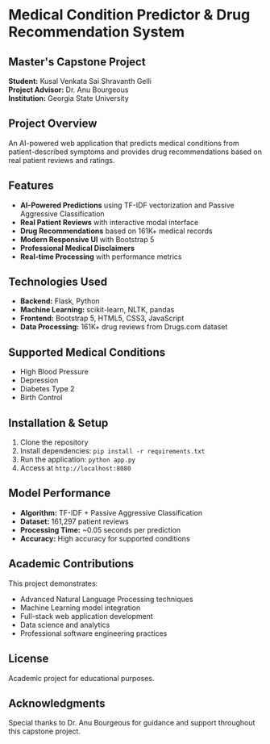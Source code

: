 # Medical Condition Predictor & Drug Recommendation System

## Master's Capstone Project
**Student:** Kusal Venkata Sai Shravanth Gelli  
**Project Advisor:** Dr. Anu Bourgeous  
**Institution:** Georgia State University  

## Project Overview
An AI-powered web application that predicts medical conditions from patient-described symptoms and provides drug recommendations based on real patient reviews and ratings.

## Features
- **AI-Powered Predictions** using TF-IDF vectorization and Passive Aggressive Classification
- **Real Patient Reviews** with interactive modal interface
- **Drug Recommendations** based on 161K+ medical records
- **Modern Responsive UI** with Bootstrap 5
- **Professional Medical Disclaimers**
- **Real-time Processing** with performance metrics

## Technologies Used
- **Backend:** Flask, Python
- **Machine Learning:** scikit-learn, NLTK, pandas
- **Frontend:** Bootstrap 5, HTML5, CSS3, JavaScript
- **Data Processing:** 161K+ drug reviews from Drugs.com dataset

## Supported Medical Conditions
- High Blood Pressure
- Depression
- Diabetes Type 2
- Birth Control

## Installation & Setup
1. Clone the repository
2. Install dependencies: `pip install -r requirements.txt`
3. Run the application: `python app.py`
4. Access at `http://localhost:8080`

## Model Performance
- **Algorithm:** TF-IDF + Passive Aggressive Classification
- **Dataset:** 161,297 patient reviews
- **Processing Time:** ~0.05 seconds per prediction
- **Accuracy:** High accuracy for supported conditions

## Academic Contributions
This project demonstrates:
- Advanced Natural Language Processing techniques
- Machine Learning model integration
- Full-stack web application development
- Data science and analytics
- Professional software engineering practices

## License
Academic project for educational purposes.

## Acknowledgments
Special thanks to Dr. Anu Bourgeous for guidance and support throughout this capstone project.
